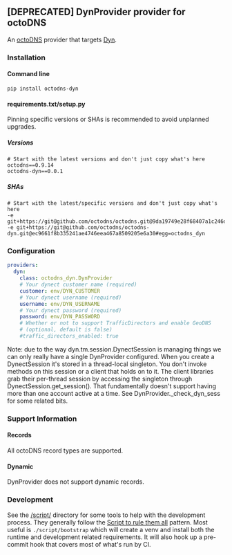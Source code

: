 ## [DEPRECATED] DynProvider provider for octoDNS

An [octoDNS](https://github.com/octodns/octodns/) provider that targets [Dyn](https://www.oracle.com/corporate/acquisitions/dyn/technologies/migrate-your-services/).

### Installation

#### Command line

```
pip install octodns-dyn
```

#### requirements.txt/setup.py

Pinning specific versions or SHAs is recommended to avoid unplanned upgrades.

##### Versions

```
# Start with the latest versions and don't just copy what's here
octodns==0.9.14
octodns-dyn==0.0.1
```

##### SHAs

```
# Start with the latest/specific versions and don't just copy what's here
-e git+https://git@github.com/octodns/octodns.git@9da19749e28f68407a1c246dfdf65663cdc1c422#egg=octodns
-e git+https://git@github.com/octodns/octodns-dyn.git@ec9661f8b335241ae4746eea467a8509205e6a30#egg=octodns_dyn
```

### Configuration

```yaml
providers:
  dyn:
    class: octodns_dyn.DynProvider
    # Your dynect customer name (required)
    customer: env/DYN_CUSTOMER
    # Your dynect username (required)
    username: env/DYN_USERNAME
    # Your dynect password (required)
    password: env/DYN_PASSWORD
    # Whether or not to support TrafficDirectors and enable GeoDNS
    # (optional, default is false)
    #traffic_directors_enabled: true
```

Note: due to the way dyn.tm.session.DynectSession is managing things we can only really have a single DynProvider configured. When you create a DynectSession it's stored in a thread-local singleton. You don't invoke methods on this session or a client that holds on to it. The client libraries grab their per-thread session by accessing the singleton through DynectSession.get_session(). That fundamentally doesn't support having more than one account active at a time. See DynProvider._check_dyn_sess for some related bits.

### Support Information

#### Records

All octoDNS record types are supported.

#### Dynamic

DynProvider does not support dynamic records.

### Development

See the [/script/](/script/) directory for some tools to help with the development process. They generally follow the [Script to rule them all](https://github.com/github/scripts-to-rule-them-all) pattern. Most useful is `./script/bootstrap` which will create a venv and install both the runtime and development related requirements. It will also hook up a pre-commit hook that covers most of what's run by CI.
